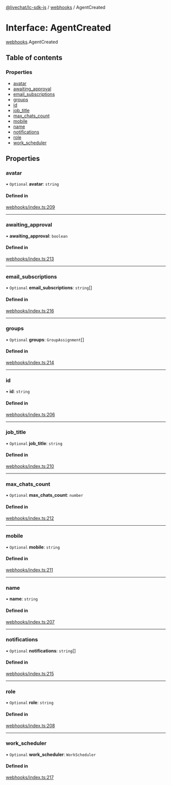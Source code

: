 [@livechat/lc-sdk-js](../README.md) / [webhooks](../modules/webhooks.md) / AgentCreated

# Interface: AgentCreated

[webhooks](../modules/webhooks.md).AgentCreated

## Table of contents

### Properties

- [avatar](webhooks.AgentCreated.md#avatar)
- [awaiting\_approval](webhooks.AgentCreated.md#awaiting_approval)
- [email\_subscriptions](webhooks.AgentCreated.md#email_subscriptions)
- [groups](webhooks.AgentCreated.md#groups)
- [id](webhooks.AgentCreated.md#id)
- [job\_title](webhooks.AgentCreated.md#job_title)
- [max\_chats\_count](webhooks.AgentCreated.md#max_chats_count)
- [mobile](webhooks.AgentCreated.md#mobile)
- [name](webhooks.AgentCreated.md#name)
- [notifications](webhooks.AgentCreated.md#notifications)
- [role](webhooks.AgentCreated.md#role)
- [work\_scheduler](webhooks.AgentCreated.md#work_scheduler)

## Properties

### avatar

• `Optional` **avatar**: `string`

#### Defined in

[webhooks/index.ts:209](https://github.com/livechat/lc-sdk-js/blob/4da1eb6/src/webhooks/index.ts#L209)

___

### awaiting\_approval

• **awaiting\_approval**: `boolean`

#### Defined in

[webhooks/index.ts:213](https://github.com/livechat/lc-sdk-js/blob/4da1eb6/src/webhooks/index.ts#L213)

___

### email\_subscriptions

• `Optional` **email\_subscriptions**: `string`[]

#### Defined in

[webhooks/index.ts:216](https://github.com/livechat/lc-sdk-js/blob/4da1eb6/src/webhooks/index.ts#L216)

___

### groups

• `Optional` **groups**: `GroupAssignment`[]

#### Defined in

[webhooks/index.ts:214](https://github.com/livechat/lc-sdk-js/blob/4da1eb6/src/webhooks/index.ts#L214)

___

### id

• **id**: `string`

#### Defined in

[webhooks/index.ts:206](https://github.com/livechat/lc-sdk-js/blob/4da1eb6/src/webhooks/index.ts#L206)

___

### job\_title

• `Optional` **job\_title**: `string`

#### Defined in

[webhooks/index.ts:210](https://github.com/livechat/lc-sdk-js/blob/4da1eb6/src/webhooks/index.ts#L210)

___

### max\_chats\_count

• `Optional` **max\_chats\_count**: `number`

#### Defined in

[webhooks/index.ts:212](https://github.com/livechat/lc-sdk-js/blob/4da1eb6/src/webhooks/index.ts#L212)

___

### mobile

• `Optional` **mobile**: `string`

#### Defined in

[webhooks/index.ts:211](https://github.com/livechat/lc-sdk-js/blob/4da1eb6/src/webhooks/index.ts#L211)

___

### name

• **name**: `string`

#### Defined in

[webhooks/index.ts:207](https://github.com/livechat/lc-sdk-js/blob/4da1eb6/src/webhooks/index.ts#L207)

___

### notifications

• `Optional` **notifications**: `string`[]

#### Defined in

[webhooks/index.ts:215](https://github.com/livechat/lc-sdk-js/blob/4da1eb6/src/webhooks/index.ts#L215)

___

### role

• `Optional` **role**: `string`

#### Defined in

[webhooks/index.ts:208](https://github.com/livechat/lc-sdk-js/blob/4da1eb6/src/webhooks/index.ts#L208)

___

### work\_scheduler

• `Optional` **work\_scheduler**: `WorkScheduler`

#### Defined in

[webhooks/index.ts:217](https://github.com/livechat/lc-sdk-js/blob/4da1eb6/src/webhooks/index.ts#L217)
